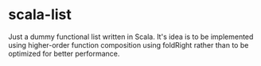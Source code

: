 # scala-list
Just a dummy functional list written in Scala. It's idea is to be implemented using higher-order function composition 
using foldRight rather than to be optimized for better performance.
